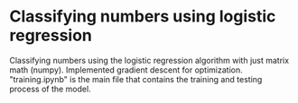 # Classifying numbers using logistic regression
Classifying numbers using the logistic regression algorithm with just matrix math (numpy). Implemented gradient descent for optimization.  
"training.ipynb" is the main file that contains the training and testing process of the model.
